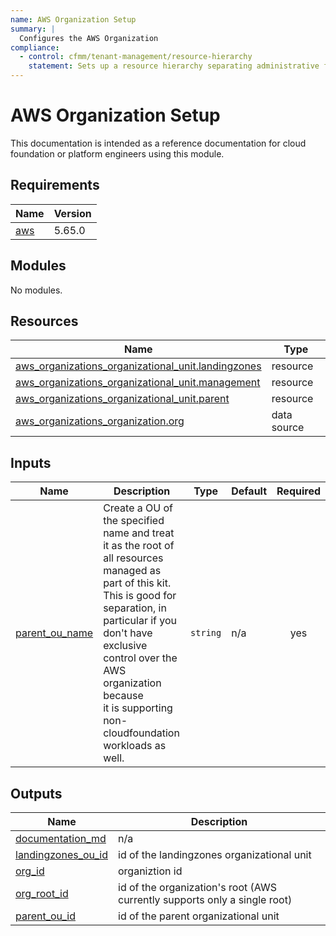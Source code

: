 ```yaml
---
name: AWS Organization Setup
summary: |
  Configures the AWS Organization
compliance:
  - control: cfmm/tenant-management/resource-hierarchy
    statement: Sets up a resource hierarchy separating administrative from customer workloads
---
```


# AWS Organization Setup

This documentation is intended as a reference documentation for cloud foundation or platform engineers using this module.

<!-- BEGIN_TF_DOCS -->
## Requirements

| Name | Version |
|------|---------|
| <a name="requirement_aws"></a> [aws](#requirement\_aws) | 5.65.0 |

## Modules

No modules.

## Resources

| Name | Type |
|------|------|
| [aws_organizations_organizational_unit.landingzones](https://registry.terraform.io/providers/hashicorp/aws/5.65.0/docs/resources/organizations_organizational_unit) | resource |
| [aws_organizations_organizational_unit.management](https://registry.terraform.io/providers/hashicorp/aws/5.65.0/docs/resources/organizations_organizational_unit) | resource |
| [aws_organizations_organizational_unit.parent](https://registry.terraform.io/providers/hashicorp/aws/5.65.0/docs/resources/organizations_organizational_unit) | resource |
| [aws_organizations_organization.org](https://registry.terraform.io/providers/hashicorp/aws/5.65.0/docs/data-sources/organizations_organization) | data source |

## Inputs

| Name | Description | Type | Default | Required |
|------|-------------|------|---------|:--------:|
| <a name="input_parent_ou_name"></a> [parent\_ou\_name](#input\_parent\_ou\_name) | Create a OU of the specified name and treat it as the root of all resources managed as part of this kit.<br/>    This is good for separation, in particular if you don't have exclusive control over the AWS organization because<br/>    it is supporting non-cloudfoundation workloads as well. | `string` | n/a | yes |

## Outputs

| Name | Description |
|------|-------------|
| <a name="output_documentation_md"></a> [documentation\_md](#output\_documentation\_md) | n/a |
| <a name="output_landingzones_ou_id"></a> [landingzones\_ou\_id](#output\_landingzones\_ou\_id) | id of the landingzones organizational unit |
| <a name="output_org_id"></a> [org\_id](#output\_org\_id) | organiztion id |
| <a name="output_org_root_id"></a> [org\_root\_id](#output\_org\_root\_id) | id of the organization's root (AWS currently supports only a single root) |
| <a name="output_parent_ou_id"></a> [parent\_ou\_id](#output\_parent\_ou\_id) | id of the parent organizational unit |
<!-- END_TF_DOCS -->